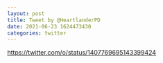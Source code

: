 ```yaml
--- 
layout: post 
title: Tweet by @HeartlanderPD 
date: 2021-06-23 1624473430 
categories: twitter 
--- 
```

https://twitter.com/o/status/1407769695143399424